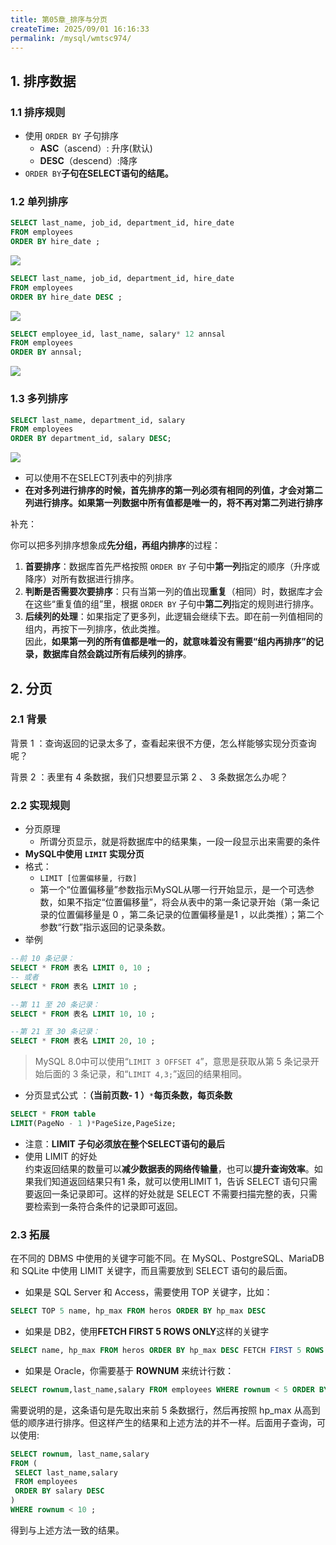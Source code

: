 ```yaml
---
title: 第05章_排序与分页
createTime: 2025/09/01 16:16:33
permalink: /mysql/wmtsc974/
---
```


## 1. 排序数据

### 1.1 排序规则

+ 使用 `ORDER BY` 子句排序
  + **ASC**（ascend）: 升序(默认)
  + **DESC**（descend）:降序
+ `ORDER BY`**子句在SELECT语句的结尾。**

### 1.2 单列排序

```sql
SELECT last_name, job_id, department_id, hire_date
FROM employees
ORDER BY hire_date ;
```

![](https://cdn.nlark.com/yuque/0/2025/png/2447732/1756714516561-079d36e5-941f-44db-a471-5e03cf2a8c87.png)

```sql
SELECT last_name, job_id, department_id, hire_date
FROM employees
ORDER BY hire_date DESC ;
```

![](https://cdn.nlark.com/yuque/0/2025/png/2447732/1756714516788-2ab466a0-5f2a-44d1-9f60-2e2a374493f1.png)

```sql
SELECT employee_id, last_name, salary* 12 annsal
FROM employees
ORDER BY annsal;
```

![](https://cdn.nlark.com/yuque/0/2025/png/2447732/1756714518172-f4b0a24b-eafb-48e6-acbc-695e042d7f19.png)

### 1.3 多列排序

```sql
SELECT last_name, department_id, salary
FROM employees
ORDER BY department_id, salary DESC;
```

![](https://cdn.nlark.com/yuque/0/2025/png/2447732/1756714518380-fdf045d6-0178-46b8-b602-1adeb57e970e.png)

+ 可以使用不在SELECT列表中的列排序
+ **在对多列进行排序的时候，首先排序的第一列必须有相同的列值，才会对第二列进行排序。如果第一列数据中所有值都是唯一的，将不再对第二列进行排序**

补充：

你可以把多列排序想象成**先分组，再组内排序**的过程：

1. **首要排序**：数据库首先严格按照 `ORDER BY` 子句中**第一列**指定的顺序（升序或降序）对所有数据进行排序。
2. **判断是否需要次要排序**：只有当第一列的值出现**重复**（相同）时，数据库才会在这些“重复值的组”里，根据 `ORDER BY` 子句中**第二列**指定的规则进行排序。
3. **后续列的处理**：如果指定了更多列，此逻辑会继续下去。即在前一列值相同的组内，再按下一列排序，依此类推。  
因此，**如果第一列的所有值都是唯一的，就意味着没有需要“组内再排序”的记录，数据库自然会跳过所有后续列的排序**。

## 2. 分页

### 2.1 背景

背景 1 ：查询返回的记录太多了，查看起来很不方便，怎么样能够实现分页查询呢？

背景 2 ：表里有 4 条数据，我们只想要显示第 2 、 3 条数据怎么办呢？

### 2.2 实现规则

+ 分页原理
  + 所谓分页显示，就是将数据库中的结果集，一段一段显示出来需要的条件
+ **MySQL中使用 **`LIMIT`** 实现分页**
+ 格式：
  + `LIMIT [位置偏移量, 行数]`
  + 第一个“位置偏移量”参数指示MySQL从哪一行开始显示，是一个可选参数，如果不指定“位置偏移量”，将会从表中的第一条记录开始（第一条记录的位置偏移量是 0 ，第二条记录的位置偏移量是1 ，以此类推）；第二个参数“行数”指示返回的记录条数。
+ 举例

```sql
--前 10 条记录：
SELECT * FROM 表名 LIMIT 0, 10 ;
-- 或者
SELECT * FROM 表名 LIMIT 10 ;

--第 11 至 20 条记录：
SELECT * FROM 表名 LIMIT 10, 10 ;

--第 21 至 30 条记录：
SELECT * FROM 表名 LIMIT 20, 10 ;
```

> MySQL 8.0中可以使用“`LIMIT 3 OFFSET 4`”，意思是获取从第 5 条记录开始后面的 3 条记录，和“`LIMIT 4,3;`”返回的结果相同。
>

+ 分页显式公式 ：**（当前页数- 1 ）**`*`**每页条数，每页条数**

```sql
SELECT * FROM table
LIMIT(PageNo - 1 )*PageSize,PageSize;
```

+ 注意：**LIMIT 子句必须放在整个SELECT语句的最后**
+ 使用 LIMIT 的好处  
  约束返回结果的数量可以**减少数据表的网络传输量**，也可以**提升查询效率**。如果我们知道返回结果只有1 条，就可以使用LIMIT 1，告诉 SELECT 语句只需要返回一条记录即可。这样的好处就是 SELECT 不需要扫描完整的表，只需要检索到一条符合条件的记录即可返回。

### 2.3 拓展

在不同的 DBMS 中使用的关键字可能不同。在 MySQL、PostgreSQL、MariaDB 和 SQLite 中使用 LIMIT 关键字，而且需要放到 SELECT 语句的最后面。

+ 如果是 SQL Server 和 Access，需要使用 TOP 关键字，比如：

```sql
SELECT TOP 5 name, hp_max FROM heros ORDER BY hp_max DESC
```

+ 如果是 DB2，使用**FETCH FIRST 5 ROWS ONLY**这样的关键字

```sql
SELECT name, hp_max FROM heros ORDER BY hp_max DESC FETCH FIRST 5 ROWS ONLY
```

+ 如果是 Oracle，你需要基于 **ROWNUM** 来统计行数：

```sql
SELECT rownum,last_name,salary FROM employees WHERE rownum < 5 ORDER BY salary DESC;
```

需要说明的是，这条语句是先取出来前 5 条数据行，然后再按照 hp_max 从高到低的顺序进行排序。但这样产生的结果和上述方法的并不一样。后面用子查询，可以使用:

```sql
SELECT rownum, last_name,salary
FROM (
 SELECT last_name,salary
 FROM employees
 ORDER BY salary DESC
)
WHERE rownum < 10 ;
```

得到与上述方法一致的结果。
